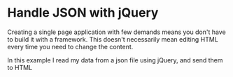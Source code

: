 <html lang="en">
  <head>
    <meta charset="utf-8">
    <meta http-equiv="X-UA-Compatible" content="IE=edge">
    <meta name="viewport" content="width=device-width, initial-scale=1">
  </head>
  <body>
  	<h1>Handle JSON with jQuery</h1>
  	<p>
  	Creating a single page application with few demands means you don't have to build it with a framework. This doesn't necessarily mean editing HTML every time you need to change the content. 
  	</p>
  	<p>
  	In this example I read my data from a json file using jQuery, and send them to HTML
  	</p>
  </body>
</html>